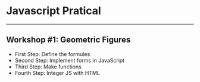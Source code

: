 # Javascript Pratical

---

## Workshop #1: Geometric Figures

- First Step: Define the formules
- Second Step: Implement forms in JavaScript
- Third Step: Make functions
- Fourth Step: Integer JS with HTML
